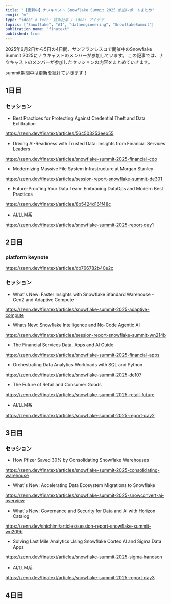 ```yaml
---
title: "【更新中】ナウキャスト Snowflake Summit 2025 参加レポートまとめ"
emoji: "❄️"
type: "idea" # tech: 技術記事 / idea: アイデア
topics: ["Snowflake", "AI", "dataengineering", "SnowflakeSummit"]
publication_name: "finatext"
published: true
---
```


2025年6月2日から5日の4日間、サンフランシスコで開催中のSnowflake Summit 2025にナウキャストのメンバーが参加しています。
この記事では、ナウキャストのメンバーが参加したセッションの内容をまとめていきます。

summit期間中は更新を続けていきます！

## 1日目

### セッション

- Best Practices for Protecting Against Credential Theft and Data Exfiltration

https://zenn.dev/finatext/articles/564503253eeb55

- Driving AI-Readiness with Trusted Data: Insights from Financial Services Leaders

https://zenn.dev/finatext/articles/snowflake-summit-2025-financial-cdo

- Modernizing Massive File System Infrastructure at Morgan Stanley

https://zenn.dev/finatext/articles/session-report-snowflake-summit-de301

- Future-Proofing Your Data Team: Embracing DataOps and Modern Best Practices

https://zenn.dev/finatext/articles/8b5424d161f48c

- AI/LLM系

https://zenn.dev/finatext/articles/snowflake-summit-2025-report-day1

## 2日目
### platform keynote

https://zenn.dev/finatext/articles/db766782b40e2c

### セッション

- What's New: Faster Insights with Snowflake Standard Warehouse - Gen2 and Adaptive Compute

https://zenn.dev/finatext/articles/snowflake-summit-2025-adaptive-compute

- Whats New: Snowflake Intelligence and No-Code Agentic AI

https://zenn.dev/finatext/articles/session-report-snowflake-summit-wn214b

- The Financial Services Data, Apps and AI Guide

https://zenn.dev/finatext/articles/snowflake-summit-2025-financial-apps

- Orchestrating Data Analytics Workloads with SQL and Python

https://zenn.dev/finatext/articles/snowflake-summit-2025-de107

- The Future of Retail and Consumer Goods

https://zenn.dev/finatext/articles/snowflake-summit-2025-retail-future

- AI/LLM系

https://zenn.dev/finatext/articles/snowflake-summit-2025-report-day2

## 3日目

### セッション

- How Pfizer Saved 30% by Consolidating Snowflake Warehouses

https://zenn.dev/finatext/articles/snowflake-summit-2025-consolidating-warehouse

- What's New: Accelerating Data Ecosystem Migrations to Snowflake

https://zenn.dev/finatext/articles/snowflake-summit-2025-snowconvert-ai-overview

- What's New: Governance and Security for Data and AI with Horizon Catalog

https://zenn.dev/shichimi/articles/session-report-snowflake-summit-wn209b

- Solving Last Mile Analytics Using Snowflake Cortex AI and Sigma Data Apps

https://zenn.dev/finatext/articles/snowflake-summit-2025-sigma-handson

- AI/LLM系

https://zenn.dev/finatext/articles/snowflake-summit-2025-report-day3

## 4日目
